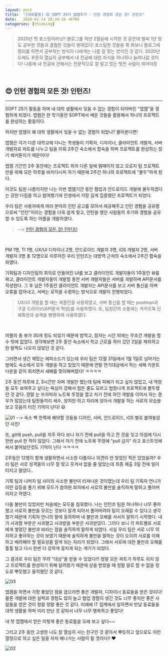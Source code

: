 ```yaml
---
layout: post
title:  "[대외활동] 😍 SOPT 25기 앱잼후기 - 인턴 경험의 모든 것! 인턴즈"
date:   2020-01-14 18:34:10 +0700
categories: [thinking]
---
```


> 2020년 첫 포스팅이라닛!! 블로그를 작년 2월달에 시작한 것 같은데 벌써 1년 정도 공부한 것들과 경험한 것들이 쌓여있다! 포스팅한 것들을 쭉 봐보니 블로그에 정리를 하면서 공부하는 방식이 나에게는 나름 잘 맞는 방식인 것 같다. 2020년도에도 꾸준히 열심히 공부해서 내 전공에 대한 지식을 하나하나 늘려나갈 것이다! 나중에 내 전공에 관해서는 전문적으로 잘 알고 있는 멋진 사람이 되어야징

<br>

## 😍 인턴 경험의 모든 것! 인턴즈!
---

SOPT 25기 활동을 하며 내 대학 생활에서 잊을 수 없는 경험이 되어버린 "앱잼"을 경험하게 되었다. 앱잼은 한 학기동안 SOPT에서 배운 것들을 활용해서 하나의 프로젝트를 완성하는 활동이다. 

하지만 앱잼이 왜 대학 생활에서 잊을 수 없는 경험이 되었나? 물어본다면!

앱잼은 각기 다른 대학교에 다니는 학생들이 기획자, 디자이너, 클라이언트 개발자, 서버 개발자로 파트를 나누고 팀을 이뤄 2주간 숙소에서 합숙을 하며 프로젝트를 완성하는 장기 해커톤이기 때문이다! 

앱잼 기간인 2주 동안에는 프로젝트 외의 다른 일에 얽매이지 않고 오로지 팀 프로젝트만을 위해 모든 하루를 바치다시피 하기 때문에 2주간 하나의 프로젝트에 "몰두"하게 된다.

이것도 팀원 나름이지만 나는 이번 앱잼기간 동안 협업과 안드로이드 개발에 몰두하겠다는 강한 다짐을 하고 참여했기에 인생에서 가장 길게 집중했던 프로젝트가 되었다.

우리 팀은 사용자에게 여러 분야의 인턴 공고를 모아서 제공해주고 인턴 경험을 공유함으로써 "인턴"이라는 경험을 더욱 쉽게 찾고, 인턴을 했던 사람들의 후기와 경험을 공유할 수 있도록 하는 어플을 개발하였다. 

> --> [인턴 경험의 모든 것! 인턴즈!](https://github.com/INTENRZ/Android_INTERNZ)

<br>

PM 1명, TI 1명, UX/UI 디자이너 2명, 안드로이드 개발자 3명, iOS 개발자 2명, 서버 개발자 3명 총 12명으로 이루어진 우리 인턴즈는 대방역 근처의 숙소에서 2주간 합숙을 하였다. 

기획팀과 디자인팀의 회의로 만들어진 UI를 보고 클라이언트 개발자들이 1주동안 뷰를 짜고, 클라이언트 개발자들이 개발할 동안 서버 개발자들은 서버를 개발하며 API문서를 작성한다. 그 후 남은 1주동안 클라이언트 개발자는 API문서를 보고 서버 통신을 하며 오류를 잡아내고, 서버는 로직을 수정하는 방식으로 개발이 진행되었다. 

> UX/UI 개발을 할 때는 제플린을 사용하였고, 서버 통신을 할 때는 postman과 구글 드라이브(API문서 작성)를 사용하였다. 또, 팀원간의 소통에는 카카오톡 단체톡방과 슬랙을 병행하여 사용하였다.

<br>

어플의 총 뷰가 30개 정도 되었기 때문에 밥먹고, 잠자는 시간 외에는 무조건 개발을 할 수 밖에 없었다. 생각해보면 2주 동안 숙소에서 학교 근로를 하러 갔던 2일을 제외하고 한 발짝도 나오지 않았던 것 같다. 

그러면서 생긴 재밌는 에피소드가 있는데 우리 팀은 12월 31일에서 1월 1일로 넘어가는 밤에도 숙소에서 모두 개발을 하고 있었기 때문에 연말 연기대상에서 하는 새해 카운트다운을 같이 외치면서 새해를 맞이해버렸다! ㅋㅋㅋㅋ

2주 동안 하루에 2, 3시간만 자며 개발만 했는데 팀에 피해가 되고 싶지 않았고, 내 역량을 모두 보여주고 싶다는 욕심이 강해서 힘든 줄도 모르고 엄청나게 프로젝트에 몰두했던 것 같다. 정말 눈 뜨자마자 노트북 뚜껑을 열고 자기 전에 하던 개발을 이어서 하는 경우가 많았는데 팀원들끼리 세수, 양치만 하고 자리에 앉아서 개발을 하는 서로의 모습을 보고 웃음이 터진 기억이 난다! 😃

![01](https://user-images.githubusercontent.com/31889335/72330978-c569f180-36fa-11ea-94a0-611eec5c47c5.PNG) --> 숙소 벽 한쪽에 해야할 것들을 디자인, 서버, 안드로이드, iOS 별로 붙여놓았던 사진! 

또, git에 push, pull을 자주 하다 보니 자기 전에 pull을 하고 잔 것을 잊고 아침에 다시 한번 pull 한 적이 많았다. 그래서 자기 전에 노트북 뚜껑에 "pull 금지" 라고 포스트잇에 써서 붙여놨던것도 기억이 난다 ㅋㅋㅋㅋ

2주동안 12명이 함께 생활하면서 사소한 다툼이나 의견이 안 맞았던 적은 있었을까? 우리 팀은 서로 성격들이 너무 잘 맞고 웃겨서 없을 줄 알았는데 최종 제출 3일 전에 일이 터지고 말았다..

기획 팀과 나머지 팀 사이의 사소한 불만이 터져나온 것이였는데 우리 팀 기획자 언니가 이런 갈등을 풀기 위해 모두가 참여한 회의에서 서로의 불만을 솔직하게 말하고 풀어버리자고 하였다. 

다들 불만이 있었지만 처음에는 모두들 침묵했다. 나는 인턴즈 팀원 하나하나 너무 좋아했고 서로의 불만을 모르는 것보다 알게 되어서 풀어버려야 팀이 오래갈 수 있다고 생각했기 때문에 기획자 언니의 말에 동의하며 내 불만과 오해를 서서히 말하기 시작했다. 내가 사과할 부분은 사과했고 사과받을 부분은 사과받았다. 그러다 보니 각 파트별로 서로에게 쌓였던 불만과 바라는 점을 솔직하게 말하게 되었다. 사실 우리 팀은 서로 너무 의지하고 좋아하는 것이 보였기 때문에 솔직하게 불만을 말하는 것이 오히려 서로를 이해하고 배려해야 할 필요성을 알게 되는 자리가 되었다. 그래서 서로에 대한 불만과 오해를 툴툴 털고 다시 한번 더 강하게 뭉치게 되는 계기가 되었다.

그 결과로 우리 팀은 무려 "대상"을 받을 수 있었다!!! 정말 모든 파트가 하루도 쉬지 않고 프로젝트를 완성하기 위해 달려왔기 때문에 상을 받았을 때 정말 말로 할 수 없을 정도로 뿌듯했고 울컥했던 것 같다. 

![03](https://user-images.githubusercontent.com/31889335/72330982-c6028800-36fa-11ea-8b11-f24a2539dfab.jpg)

앱잼을 하면서 가장 좋았던 점을 꼽으라면 좋은 개발자, 디자이너 동료들을 얻은 것이다! 물론 개발에 대한 실력과 경험도 많이 늘고 협업 경험이 생긴 것도 너무 좋지만 좋은 사람들을 얻은 것이 정말 정말 좋은 것 같다. 미래에 IT 업계에서 일하면서 만날 동료들을 대학 생활을 하며 미리 만난 것 같아서 너무 너무 행복하고 좋았다! 

내 첫 앱잼에서 얻은 이렇게 좋은 동료들을 오래 보고 싶다~~

그리고 2주 동안 고생한 나도 참 열심히 사는 친구인 것 같아서 뿌듯하고 앞으로도 이런 열정으로 하고 싶은 일을 차차 해나가는 사람이 될 것이다!! ❤️

![02](https://user-images.githubusercontent.com/31889335/72330981-c6028800-36fa-11ea-81b3-8b29872baacc.jpg)